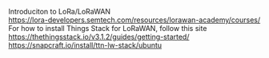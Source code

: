 Introduciton to LoRa/LoRaWAN <br>
https://lora-developers.semtech.com/resources/lorawan-academy/courses/  <br>
For how to install Things Stack for LoRaWAN, follow this site <br>
https://thethingsstack.io/v3.1.2/guides/getting-started/ <br>
https://snapcraft.io/install/ttn-lw-stack/ubuntu 
